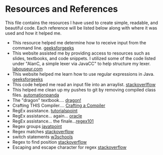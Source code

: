 # Resources and References
This file contains the resources I have used to create simple, readable, and beautiful code. 
Each reference will be listed below along with where it was used and how it helped me.

- This resource helped me determine how to receive input from the command line. [geeksforgeeks](https://www.geeksforgeeks.org/command-line-arguments-in-java/)
- This website assisted me by providing access to resources such as slides, textbooks, and code snippets. I utilized some of the code listed under "AlanC, a simple lexer via JavaCC" to help structure my lexer. [labouseur.com](https://www.labouseur.com/courses/compilers/)
- This website helped me learn how to use regular expressions in Java. [geeksforgeeks](https://www.w3schools.com/java/java_regex.asp)
- This code helped me read an input file into an arraylist. [stackoverlflow](https://stackoverflow.com/questions/5343689/java-reading-a-file-into-an-arraylist)
- This helped me clean up my pushes to git by removing compiled class files. [automationpanda](https://automationpanda.com/2018/09/19/ignoring-files-with-git/#:~:text=Use%20the%20asterisk%20(%E2%80%9C*%E2%80%9D,class%E2%80%9D%20extension.))
- The "dragon" textbook.... [dragon!](https://www.amazon.com/Compilers-Principles-Techniques-Tools-Edition/dp/0321486811)
- Crafting THIS Compiler.... [Crafting a Compiler](https://www.amazon.com/Crafting-Compiler-Charles-N-Fischer/dp/0136067050)
- RegEx assistance. [tutorialspoint](https://www.tutorialspoint.com/java/java_regular_expressions.htm)
- RegEx assistance... again... [oracle](https://docs.oracle.com/javase/7/docs/api/java/util/regex/Pattern.html)
- RegEx assistance... the finale...[regex101](https://regex101.com/)
- Regex groups [javatpoint](https://www.javatpoint.com/post/java-matcher-group-method)
- Regex matches [stackoverflow](https://stackoverflow.com/questions/21395110how-to-check-a-string-in-java-equals-to-a-regex-pattern)
- switch statements [w3schools](https://www.w3schools.com/java/java_switch.asp)
- Regex to find position [stackoverflow](https://stackoverflow.com/questions/8938498/get-the-index-of-a-pattern-in-a-string-using-regex)
- Escaping and escape character for regex [stackoverflow](https://stackoverflow.com/questions/9113328/java-regular-expression-need-to-escape-backslash-in-regex#:~:text=In%20short%2C%20you%20always%20need,as%20the%20escaped%20backslash%20character.)